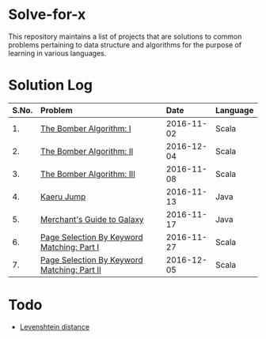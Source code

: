 # Solve-for-x
This repository maintains a list of projects that are solutions to common problems pertaining to data structure and algorithms for the purpose of learning in various languages.

# Solution Log

| S.No. | Problem | Date | Language| 
|:------|:--------|:-----|:--------|
| 1. | [The Bomber Algorithm: I](https://github.com/codingkapoor/solve-for-x/blob/master/scala/problems/src/main/scala/com/codingkapoor/BomberI.scala) | 2016-11-02 | Scala |
| 2. | [The Bomber Algorithm: II](https://github.com/codingkapoor/solve-for-x/blob/master/scala/problems/src/main/scala/com/codingkapoor/BomberII.scala) | 2016-12-04 | Scala |
| 3. | [The Bomber Algorithm: III](https://github.com/codingkapoor/solve-for-x/blob/master/scala/problems/src/main/scala/com/codingkapoor/BomberIII.scala) | 2016-11-08 | Scala |
| 4. | [Kaeru Jump](https://github.com/codingkapoor/solve-for-x/tree/master/java/kaeru-jump) | 2016-11-13 | Java |
| 5. | [Merchant's Guide to Galaxy](https://github.com/codingkapoor/solve-for-x/tree/master/java/merchants-guide-to-galaxy) | 2016-11-17 | Java |
| 6. | [Page Selection By Keyword Matching: Part I](https://github.com/codingkapoor/solve-for-x/tree/master/scala/page-selection-by-keyword-matching-I-Y) | 2016-11-27 | Scala |
| 7. | [Page Selection By Keyword Matching: Part II](https://github.com/codingkapoor/solve-for-x/tree/master/scala/page-selection-by-keyword-matching-II-X) | 2016-12-05 | Scala |

# Todo
- [Levenshtein distance](https://en.wikipedia.org/wiki/Levenshtein_distance)
